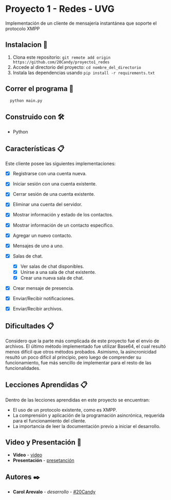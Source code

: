 # Proyecto 1 - Redes - UVG
Implementación de un cliente de mensajería instantánea que soporte el protocolo
XMPP


## Instalacion 🔧

1. Clona este repositorio:  ```git remote add origin https://github.com/20Candy/proyecto1_redes ```
2. Accede al directorio del proyecto: ```cd nombre_del_directorio```
3. Instala las dependencias usando ```pip install -r requirements.txt```


## Correr el programa 🚀

```shell
  python main.py
```

## Construido con 🛠️
- Python

## Características 📋

Este cliente posee las siguientes implementaciones:

- [X] Registrarse con una cuenta nueva.
- [X]  Iniciar sesión con una cuenta existente.
- [X] Cerrar sesión de una cuenta existente.
- [x]  Eliminar una cuenta del servidor.
- [X]  Mostrar información y estado de los contactos.
- [X] Mostrar información de un contacto específico.
- [X] Agregar un nuevo contacto.
- [X] Mensajes de uno a uno.
- [X] Salas de chat.
  - [X] Ver salas de chat disponibles.
  - [X] Unirse a una sala de chat existente.
  - [X] Crear una nueva sala de chat.
- [X] Crear mensaje de presencia.
- [X] Enviar/Recibir notificaciones.
- [X] Enviar/Recibir archivos.


## Dificultades 📋

Considero que la parte más complicada de este proyecto fue el envío de archivos. El último método implementado fue utilizar Base64, el cual resultó menos difícil que otros métodos probados. Asimismo, la asincronicidad resultó un poco difícil al principio, pero luego de comprender su funcionamiento, fue más sencillo de implementar para el resto de las funcionalidades.


## Lecciones Aprendidas 📋

Dentro de las lecciones aprendidas en este proyecto se encuentran:
- El uso de un protocolo existente, como es XMPP.
- La comprensión y aplicación de la programación asincrónica, requerida para el funcionamiento del cliente.
- La importancia de leer la documentación previo a iniciar el desarrollo. 

## Video y Presentación 🎥
* **Video** - [video](https://youtu.be/NuZOVoRBlpQ)
* **Presentación** - [presetanción](https://www.canva.com/design/DAFsTVdVD3c/KXK7Gj_frFHv8KQU6glwxA/edit?utm_content=DAFsTVdVD3c&utm_campaign=designshare&utm_medium=link2&utm_source=sharebutton)

## Autores ✒️

* **Carol Arevalo** - *desarrollo* - [#20Candy](https://github.com/20Candy)


